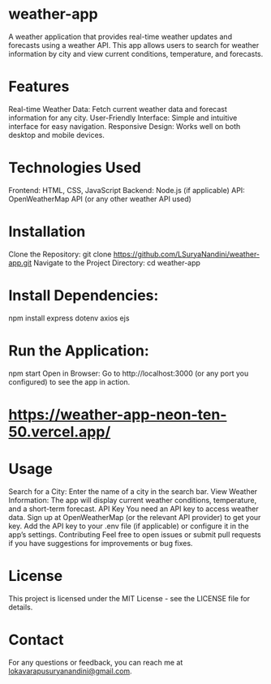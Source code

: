 # weather-app

A weather application that provides real-time weather updates and forecasts using a weather API. This app allows users to search for weather information by city and view current conditions, temperature, and forecasts.
# Features
Real-time Weather Data: Fetch current weather data and forecast information for any city.
User-Friendly Interface: Simple and intuitive interface for easy navigation.
Responsive Design: Works well on both desktop and mobile devices.
# Technologies Used
Frontend: HTML, CSS, JavaScript
Backend: Node.js (if applicable)
API: OpenWeatherMap API (or any other weather API used)
# Installation
Clone the Repository:
git clone https://github.com/LSuryaNandini/weather-app.git
Navigate to the Project Directory:
cd weather-app
# Install Dependencies:
npm install express dotenv axios ejs
# Run the Application:
npm start
Open in Browser: Go to http://localhost:3000 (or any port you configured) to see the app in action.
# https://weather-app-neon-ten-50.vercel.app/
# Usage
Search for a City: Enter the name of a city in the search bar.
View Weather Information: The app will display current weather conditions, temperature, and a short-term forecast.
API Key
You need an API key to access weather data. Sign up at OpenWeatherMap (or the relevant API provider) to get your key. Add the API key to your .env file (if applicable) or configure it in the app’s settings.
Contributing
Feel free to open issues or submit pull requests if you have suggestions for improvements or bug fixes.
# License
This project is licensed under the MIT License - see the LICENSE file for details.
# Contact 
For any questions or feedback, you can reach me at lokavarapusuryanandini@gmail.com.
